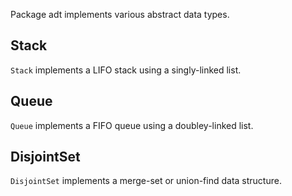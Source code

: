 Package adt implements various abstract data types.

## Stack

`Stack` implements a LIFO stack using a singly-linked list.

## Queue

`Queue` implements a FIFO queue using a doubley-linked list.

## DisjointSet

`DisjointSet` implements a merge-set or union-find data structure.
